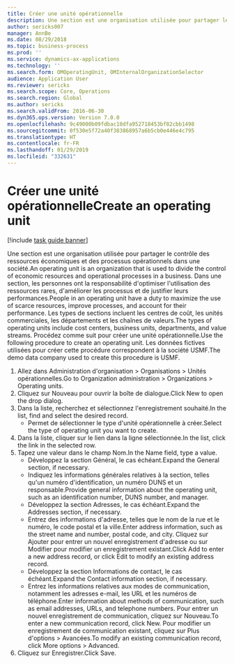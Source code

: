 ```yaml
---
title: Créer une unité opérationnelle
description: Une section est une organisation utilisée pour partager le contrôle des ressources économiques et des processus opérationnels dans une société.
author: sericks007
manager: AnnBe
ms.date: 08/29/2018
ms.topic: business-process
ms.prod: ''
ms.service: dynamics-ax-applications
ms.technology: ''
ms.search.form: OMOperatingUnit, OMInternalOrganizationSelector
audience: Application User
ms.reviewer: sericks
ms.search.scope: Core, Operations
ms.search.region: Global
ms.author: sericks
ms.search.validFrom: 2016-06-30
ms.dyn365.ops.version: Version 7.0.0
ms.openlocfilehash: 9c49000b09fdbac10dfa952718453bf82cbb1498
ms.sourcegitcommit: 0f530e5f72a40f383868957a6b5cb0e446e4c795
ms.translationtype: HT
ms.contentlocale: fr-FR
ms.lasthandoff: 01/29/2019
ms.locfileid: "332631"
---
```

# <a name="create-an-operating-unit"></a><span data-ttu-id="8e277-103">Créer une unité opérationnelle</span><span class="sxs-lookup"><span data-stu-id="8e277-103">Create an operating unit</span></span>

[!include [task guide banner](../../includes/task-guide-banner.md)]

<span data-ttu-id="8e277-104">Une section est une organisation utilisée pour partager le contrôle des ressources économiques et des processus opérationnels dans une société.</span><span class="sxs-lookup"><span data-stu-id="8e277-104">An operating unit is an organization that is used to divide the control of economic resources and operational processes in a business.</span></span> <span data-ttu-id="8e277-105">Dans une section, les personnes ont la responsabilité d'optimiser l'utilisation des ressources rares, d'améliorer les processus et de justifier leurs performances.</span><span class="sxs-lookup"><span data-stu-id="8e277-105">People in an operating unit have a duty to maximize the use of scarce resources, improve processes, and account for their performance.</span></span> <span data-ttu-id="8e277-106">Les types de sections incluent les centres de coût, les unités commerciales, les départements et les chaînes de valeurs.</span><span class="sxs-lookup"><span data-stu-id="8e277-106">The types of operating units include cost centers, business units, departments, and value streams.</span></span> <span data-ttu-id="8e277-107">Procédez comme suit pour créer une unité opérationnelle.</span><span class="sxs-lookup"><span data-stu-id="8e277-107">Use the following procedure to create an operating unit.</span></span> <span data-ttu-id="8e277-108">Les données fictives utilisées pour créer cette procédure correspondent à la société USMF.</span><span class="sxs-lookup"><span data-stu-id="8e277-108">The demo data company used to create this procedure is USMF.</span></span>

1. <span data-ttu-id="8e277-109">Allez dans Administration d'organisation > Organisations > Unités opérationnelles.</span><span class="sxs-lookup"><span data-stu-id="8e277-109">Go to Organization administration > Organizations > Operating units.</span></span>
2. <span data-ttu-id="8e277-110">Cliquez sur Nouveau pour ouvrir la boîte de dialogue.</span><span class="sxs-lookup"><span data-stu-id="8e277-110">Click New to open the drop dialog.</span></span>
3. <span data-ttu-id="8e277-111">Dans la liste, recherchez et sélectionnez l'enregistrement souhaité.</span><span class="sxs-lookup"><span data-stu-id="8e277-111">In the list, find and select the desired record.</span></span>
    * <span data-ttu-id="8e277-112">Permet de sélectionner le type d'unité opérationnelle à créer.</span><span class="sxs-lookup"><span data-stu-id="8e277-112">Select the type of operating unit you want to create.</span></span>  
4. <span data-ttu-id="8e277-113">Dans la liste, cliquer sur le lien dans la ligne sélectionnée.</span><span class="sxs-lookup"><span data-stu-id="8e277-113">In the list, click the link in the selected row.</span></span>
5. <span data-ttu-id="8e277-114">Tapez une valeur dans le champ Nom.</span><span class="sxs-lookup"><span data-stu-id="8e277-114">In the Name field, type a value.</span></span>
    * <span data-ttu-id="8e277-115">Développez la section Général, le cas échéant.</span><span class="sxs-lookup"><span data-stu-id="8e277-115">Expand the General section, if necessary.</span></span>  
    * <span data-ttu-id="8e277-116">Indiquez les informations générales relatives à la section, telles qu'un numéro d'identification, un numéro DUNS et un responsable.</span><span class="sxs-lookup"><span data-stu-id="8e277-116">Provide general information about the operating unit, such as an identification number, DUNS number, and manager.</span></span>    
    * <span data-ttu-id="8e277-117">Développez la section Adresses, le cas échéant.</span><span class="sxs-lookup"><span data-stu-id="8e277-117">Expand the Addresses section, if necessary.</span></span>  
    * <span data-ttu-id="8e277-118">Entrez des informations d'adresse, telles que le nom de la rue et le numéro, le code postal et la ville.</span><span class="sxs-lookup"><span data-stu-id="8e277-118">Enter address information, such as the street name and number, postal code, and city.</span></span> <span data-ttu-id="8e277-119">Cliquez sur Ajouter pour entrer un nouvel enregistrement d'adresse ou sur Modifier pour modifier un enregistrement existant.</span><span class="sxs-lookup"><span data-stu-id="8e277-119">Click Add to enter a new address record, or click Edit to modify an existing address record.</span></span>   
    * <span data-ttu-id="8e277-120">Développez la section Informations de contact, le cas échéant.</span><span class="sxs-lookup"><span data-stu-id="8e277-120">Expand the Contact information section, if necessary.</span></span>  
    * <span data-ttu-id="8e277-121">Entrez les informations relatives aux modes de communication, notamment les adresses e-mail, les URL et les numéros de téléphone.</span><span class="sxs-lookup"><span data-stu-id="8e277-121">Enter information about methods of communication, such as email addresses, URLs, and telephone numbers.</span></span> <span data-ttu-id="8e277-122">Pour entrer un nouvel enregistrement de communication, cliquez sur Nouveau.</span><span class="sxs-lookup"><span data-stu-id="8e277-122">To enter a new communication record, click New.</span></span> <span data-ttu-id="8e277-123">Pour modifier un enregistrement de communication existant, cliquez sur Plus d'options > Avancées.</span><span class="sxs-lookup"><span data-stu-id="8e277-123">To modify an existing communication record, click More options > Advanced.</span></span>   
6. <span data-ttu-id="8e277-124">Cliquez sur Enregistrer.</span><span class="sxs-lookup"><span data-stu-id="8e277-124">Click Save.</span></span>

